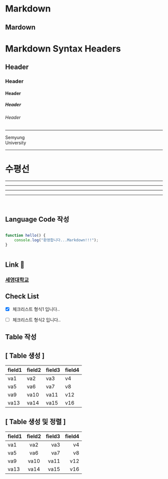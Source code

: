 Markdown
===
Mardown
---

# Markdown Syntax Headers
## Header
### Header
#### Header
##### Header
###### Header
<hr>
Semyung <br>
University
<hr>

# 수평선
***
- - -
--------
* * *

<br>

## Language Code 작성
```java

```
```javascript
function hello() {
    console.log("환영합니다...Markdown!!!");
}
```
```python

```

## Link 🏫
### [세영대학교](http://www.semyung.ac.kr)


## Check List
- [x] 체크리스트 형식1 입니다..
- [ ] 체크리스트 형식2 입니다..


## Table 작성

## [ Table 생성 ]
field1|field2|field3|field4
---|---|---|---
va1|va2|va3|v4
va5|va6|va7|v8
va9|va10|va11|v12
va13|va14|va15|v16

## [ Table 생성 및 정렬 ]
field1|field2|field3|field4
:---|:---:|---:|---:
va1|va2|va3|v4
va5|va6|va7|v8
va9|va10|va11|v12
va13|va14|va15|v16


























